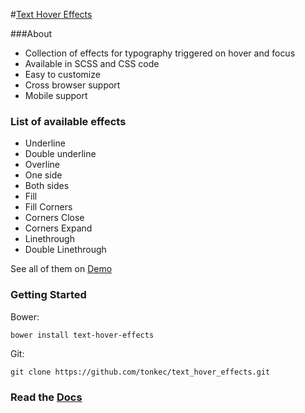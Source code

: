 #[Text Hover Effects](http://tonkec.github.io/text_hover_effects/index.html)

###About
 - Collection of effects for typography triggered on hover and focus <br />
 - Available in SCSS and CSS code
 - Easy to customize
 - Cross browser support
 - Mobile support

### List of available effects
- Underline
- Double underline
- Overline
- One side
- Both sides
- Fill
- Fill Corners
- Corners Close
- Corners Expand
- Linethrough
- Double Linethrough

See all of them on [Demo](https://antonijasimic.bitbucket.io/text_hover_effects/demo.html)

### Getting Started
Bower:
```
bower install text-hover-effects
```
Git:
```
git clone https://github.com/tonkec/text_hover_effects.git
```
### Read the [Docs](https://antonijasimic.bitbucket.io/text_hover_effects/documentation.html)

